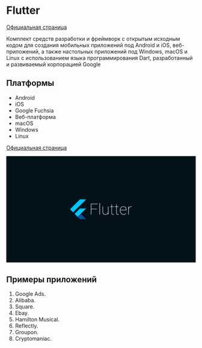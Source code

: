 # Flutter

[Официальная страница](https://flutter.dev/)

Комплект средств разработки и фреймворк с открытым исходным кодом для создания мобильных приложений под Android и iOS, веб-приложений, а также настольных приложений под Windows, macOS и Linux с использованием языка программирования Dart, разработанный и развиваемый корпорацией Google

## Платформы

- Android
- iOS
- Google Fuchsia
- Веб-платформа
- macOS
- Windows
- Linux

[Официальная страница](https://flutter.dev/)

![Логотип Flutter](flutter.jpg)

## Примеры приложений

1. Google Ads.
2. Alibaba.
3. Square.
4. Ebay.
5. Hamilton Musical.
6. Reflectly.
7. Groupon.
8. Cryptomaniac.